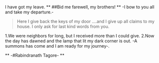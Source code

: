 I have got my leave. ** ##Bid me farewell, my brothers! **
-I bow to you all and take my departure.-


>Here I give back the keys of my door
....and I give up all claims to my house.
I only ask for last kind words from you.


1.We were neighbors for long,
but I received more than I could give.
2.Now the day has dawned
and the lamp that lit my dark corner is out.
-A summons has come and I am ready for my journey-.

** -#Rabindranath Tagore- **
